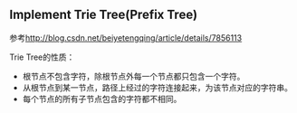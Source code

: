 Implement Trie Tree(Prefix Tree)
--------------------------------

参考<http://blog.csdn.net/beiyetengqing/article/details/7856113>

Trie Tree的性质：

- 根节点不包含字符，除根节点外每一个节点都只包含一个字符。
- 从根节点到某一节点，路径上经过的字符连接起来，为该节点对应的字符串。
- 每个节点的所有子节点包含的字符都不相同。
